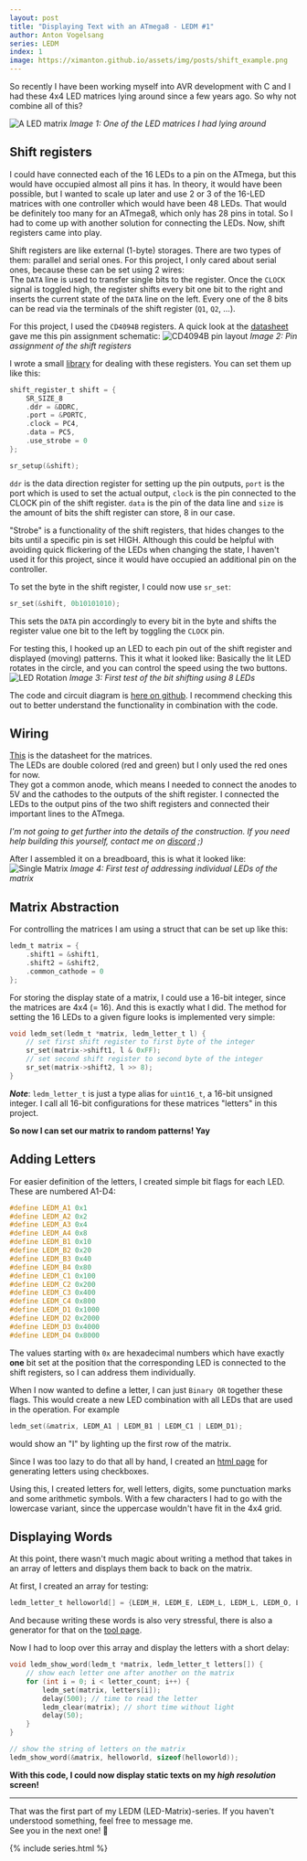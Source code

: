 ```yaml
---
layout: post
title: "Displaying Text with an ATmega8 - LEDM #1"
author: Anton Vogelsang
series: LEDM
index: 1
image: https://ximanton.github.io/assets/img/posts/shift_example.png
---
```


So recently I have been working myself into AVR development with C and I had these 4x4 LED matrices lying around
since a few years ago. So why not combine all of this?

![A LED matrix](/assets/img/posts/ledm.jpg)
*Image 1: One of the LED matrices I had lying around*

## Shift registers
I could have connected each of the 16 LEDs to a pin on the ATmega, but this would have occupied almost all
pins it has. In theory, it would have been possible, but I wanted to scale up later and use 2 or 3 of the 16-LED matrices
with one controller which would have been 48 LEDs. That would be definitely too many for an ATmega8, which only has 28
pins in total. So I had to come up with another solution for connecting the LEDs.
Now, shift registers came into play.

Shift registers are like external (1-byte) storages. There are two types of them:
parallel and serial ones. For this project, I only cared about serial ones, because these can be set using 2 wires:  
The `DATA` line is used to transfer single bits to the register. Once the `CLOCK` signal is toggled high,
the register shifts every bit one bit to the right and inserts the current state of the `DATA` line
on the left. Every one of the 8 bits can be read via the terminals of the shift register (`Q1`, `Q2`, ...).

For this project, I used the `CD4094B` registers. A quick look at the
[datasheet](https://www.ti.com/lit/ds/symlink/cd4094b.pdf) gave me this pin assignment schematic:
![CD4094B pin layout](/assets/img/posts/CD4094B_layout.png)
*Image 2: Pin assignment of the shift registers*

I wrote a small [library](https://github.com/xImAnton/avr-libs/blob/main/include/libshift.h) for dealing with these registers.
You can set them up like this:
```c
shift_register_t shift = {
    SR_SIZE_8
    .ddr = &DDRC,
    .port = &PORTC,
    .clock = PC4,
    .data = PC5,
    .use_strobe = 0
};

sr_setup(&shift);
```

`ddr` is the data direction register for setting up the pin outputs,
`port` is the port which is used to set the actual output,
`clock` is the pin connected to the CLOCK pin of the shift register.
`data` is the pin of the data line and
`size` is the amount of bits the shift register can store, 8 in our case.

"Strobe" is a functionality of the shift registers, that hides changes to the bits until a specific
pin is set HIGH. Although this could be helpful with avoiding quick flickering of the LEDs when
changing the state, I haven't used it for this project, since it would have occupied an additional pin on the controller.

To set the byte in the shift register, I could now use `sr_set`:
```c
sr_set(&shift, 0b10101010);
```

This sets the `DATA` pin accordingly to every bit in the byte and shifts the
register value one bit to the left by toggling the `CLOCK` pin.

For testing this, I hooked up an LED to each pin out of the shift register and displayed (moving) patterns.
This it what it looked like: Basically the lit LED rotates in the circle, and you can control the speed using the two buttons.
![LED Rotation](/assets/img/posts/shift_example.png)
*Image 3: First test of the bit shifting using 8 LEDs*

The code and circuit diagram is [here on github](https://github.com/xImAnton/avr-libs/tree/main/examples/led_rotation_speed).
I recommend checking this out to better understand the functionality in combination with the code.

## Wiring
[This](https://www.pollin.de/productdownloads/D120748D.PDF) is the datasheet for the matrices.  
The LEDs are double colored (red and green) but I only used the red ones for now.  
They got a common anode, which means I needed to connect the anodes to 5V and the cathodes to the
outputs of the shift register.
I connected the LEDs to the output pins of the two shift registers and connected their important lines to the ATmega.

*I'm not going to get further into the details of the construction. If you need help building this yourself, contact me on [discord](#contact) ;)*

After I assembled it on a breadboard, this is what it looked like:
![Single Matrix](/assets/img/posts/ledm_single.png)
*Image 4: First test of addressing individual LEDs of the matrix*

## Matrix Abstraction
For controlling the matrices I am using a struct that can be set up like this:
```c
ledm_t matrix = {
    .shift1 = &shift1,
    .shift2 = &shift2,
    .common_cathode = 0
};
```

For storing the display state of a matrix, I could use a 16-bit integer, since the matrices are 4x4 (= 16).
And this is exactly what I did. The method for setting the 16 LEDs to a given figure looks is implemented very simple:
```c
void ledm_set(ledm_t *matrix, ledm_letter_t l) {
    // set first shift register to first byte of the integer
    sr_set(matrix->shift1, l & 0xFF);
    // set second shift register to second byte of the integer
    sr_set(matrix->shift2, l >> 8);
}
```

***Note***: `ledm_letter_t` is just a type alias for `uint16_t`, a 16-bit unsigned integer. I call all
16-bit configurations for these matrices "letters" in this project.

**So now I can set our matrix to random patterns! Yay**

## Adding Letters
For easier definition of the letters, I created simple bit flags for each LED. These are numbered A1-D4:
```c
#define LEDM_A1 0x1
#define LEDM_A2 0x2
#define LEDM_A3 0x4
#define LEDM_A4 0x8
#define LEDM_B1 0x10
#define LEDM_B2 0x20
#define LEDM_B3 0x40
#define LEDM_B4 0x80
#define LEDM_C1 0x100
#define LEDM_C2 0x200
#define LEDM_C3 0x400
#define LEDM_C4 0x800
#define LEDM_D1 0x1000
#define LEDM_D2 0x2000
#define LEDM_D3 0x4000
#define LEDM_D4 0x8000
```

The values starting with `0x` are hexadecimal numbers which have exactly **one** bit set at the position
that the corresponding LED is connected to the shift registers, so I can 
address them individually.

When I now wanted to define a letter, I can just `Binary OR` together these flags.
This would create a new LED combination with all LEDs that are used in the operation.
For example
```c
ledm_set(&matrix, LEDM_A1 | LEDM_B1 | LEDM_C1 | LEDM_D1);
```
would show an "I" by lighting up the first row of the matrix.

Since I was too lazy to do that all by hand, I created an [html page](matrix_utils.html) for generating letters
using checkboxes.

Using this, I created letters for, well letters, digits, some punctuation marks and some arithmetic symbols.
With a few characters I had to go with the lowercase variant, since the uppercase wouldn't have fit in the 4x4 grid.

## Displaying Words
At this point, there wasn't much magic about writing a method that takes in an array of letters and displays them
back to back on the matrix.

At first, I created an array for testing:
```c
ledm_letter_t helloworld[] = {LEDM_H, LEDM_E, LEDM_L, LEDM_L, LEDM_O, LEDM_COMMA, LEDM_SPACE, LEDM_W, LEDM_O, LEDM_R, LEDM_L, LEDM_D, LEDM_EXCLAMATION, LEDM_SPACE}; // HELLO, WORLD!
```
And because writing these words is also very stressful, there is also a generator for that on the [tool page](matrix_utils.html).

Now I had to loop over this array and display the letters with a short delay:
```c
void ledm_show_word(ledm_t *matrix, ledm_letter_t letters[]) {
    // show each letter one after another on the matrix
    for (int i = 0; i < letter_count; i++) {
        ledm_set(matrix, letters[i]);
        delay(500); // time to read the letter
        ledm_clear(matrix); // short time without light
        delay(50);
    }
}

// show the string of letters on the matrix
ledm_show_word(&matrix, helloworld, sizeof(helloworld));
```

__With this code, I could now display static texts on my *high resolution* screen!__

---

That was the first part of my LEDM (LED-Matrix)-series.
If you haven't understood something, feel free to message me.  
See you in the next one! 👋

{% include series.html %}
